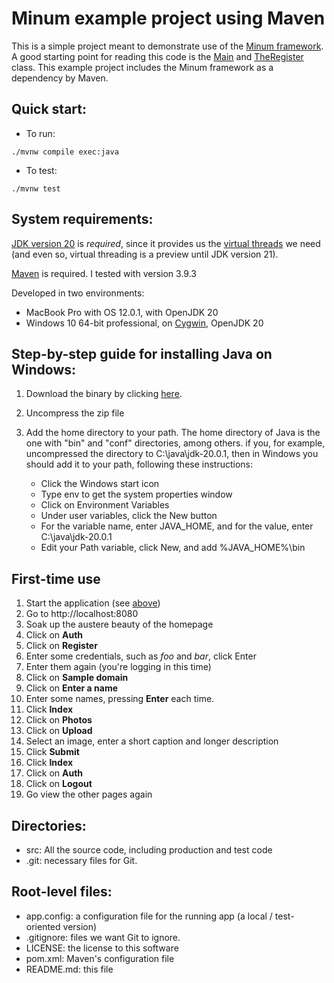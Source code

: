 Minum example project using Maven
=================================

This is a simple project meant to demonstrate use of the [Minum framework](https://github.com/byronka/minum).
A good starting point for reading this code is the [Main](src/main/java/com/renomad/Main.java) and
[TheRegister](src/main/java/com/renomad/TheRegister.java) class. This example project includes the Minum
framework as a dependency by Maven.  


Quick start:
------------

* To run: 

```shell
./mvnw compile exec:java
```

* To test:

```shell
./mvnw test
```


System requirements: 
--------------------

[JDK version 20](https://jdk.java.net/20/) is _required_, since it
provides us the [virtual threads](https://openjdk.org/jeps/436) we need (and even so, virtual
threading is a preview until JDK version 21).

[Maven](https://maven.apache.org/download.cgi) is required. I tested with version 3.9.3

Developed in two environments:
* MacBook Pro with OS 12.0.1, with OpenJDK 20
* Windows 10 64-bit professional, on [Cygwin](https://www.cygwin.com/), OpenJDK 20



Step-by-step guide for installing Java on Windows:
--------------------------------------------------

1. Download the binary by clicking [here](https://download.java.net/java/GA/jdk20.0.1/b4887098932d415489976708ad6d1a4b/9/GPL/openjdk-20.0.1_windows-x64_bin.zip).
2. Uncompress the zip file
3. Add the home directory to your path.  The home directory of Java is the one with "bin"
   and "conf" directories, among others. if you, for example, uncompressed the
   directory to C:\java\jdk-20.0.1, then in Windows you should add it to your path,
   following these instructions:

    * Click the Windows start icon
    * Type env to get the system properties window
    * Click on Environment Variables
    * Under user variables, click the New button
    * For the variable name, enter JAVA_HOME, and for the value, enter C:\java\jdk-20.0.1
    * Edit your Path variable, click New, and add %JAVA_HOME%\bin
   

First-time use
--------------

1. Start the application (see [above](#quick-start))
2. Go to http://localhost:8080
3. Soak up the austere beauty of the homepage
4. Click on **Auth**
5. Click on **Register**
6. Enter some credentials, such as _foo_ and _bar_, click Enter
7. Enter them again (you're logging in this time)
8. Click on **Sample domain**
9. Click on **Enter a name**
10. Enter some names, pressing **Enter** each time.
11. Click **Index**
12. Click on **Photos**
13. Click on **Upload**
14. Select an image, enter a short caption and longer description 
15. Click **Submit**
16. Click **Index**
17. Click on **Auth**
18. Click on **Logout**
19. Go view the other pages again

Directories:
------------

- src: All the source code, including production and test code
- .git: necessary files for Git.

Root-level files:
-----------------

- app.config: a configuration file for the running app (a local / test-oriented version)
- .gitignore: files we want Git to ignore.
- LICENSE: the license to this software
- pom.xml: Maven's configuration file
- README.md: this file
